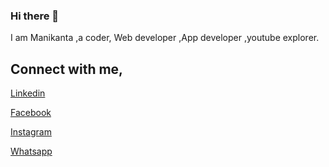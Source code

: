 ### Hi there 👋
I am Manikanta ,a coder, Web developer ,App developer ,youtube explorer.


## Connect with me,   

[Linkedin](https://www.linkedin.com/in/manikanta-b-818842192/)

[Facebook](https://www.facebook.com/profile.php?id=100012747905852)

[Instagram](https://www.instagram.com/manikanta._.mani/)

[Whatsapp](https://wa.me/919066128873)



